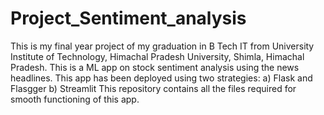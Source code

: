 # Project_Sentiment_analysis
This is my final year project of my graduation in B Tech IT from University Institute of Technology, Himachal Pradesh University, Shimla, Himachal Pradesh. 
This is a ML app on stock sentiment analysis using the news headlines. 
This app has been deployed using two strategies: 
a) Flask and Flasgger
b) Streamlit
This repository contains all the files required for smooth functioning of this app.
